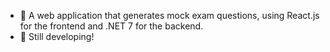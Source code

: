 - 🎯 A web application that generates mock exam questions, using React.js for the frontend and .NET 7 for the backend.
- 🥁 Still developing!
